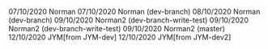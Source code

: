 07/10/2020 Norman
07/10/2020 Norman (dev-branch)
08/10/2020 Norman (dev-branch)
09/10/2020 Norman2 (dev-branch-write-test)
09/10/2020 Norman2 (dev-branch-write-test)
09/10/2020 Norman2 (master)
12/10/2020 JYM[from JYM-dev]
12/10/2020 JYM[from JYM-dev2]
